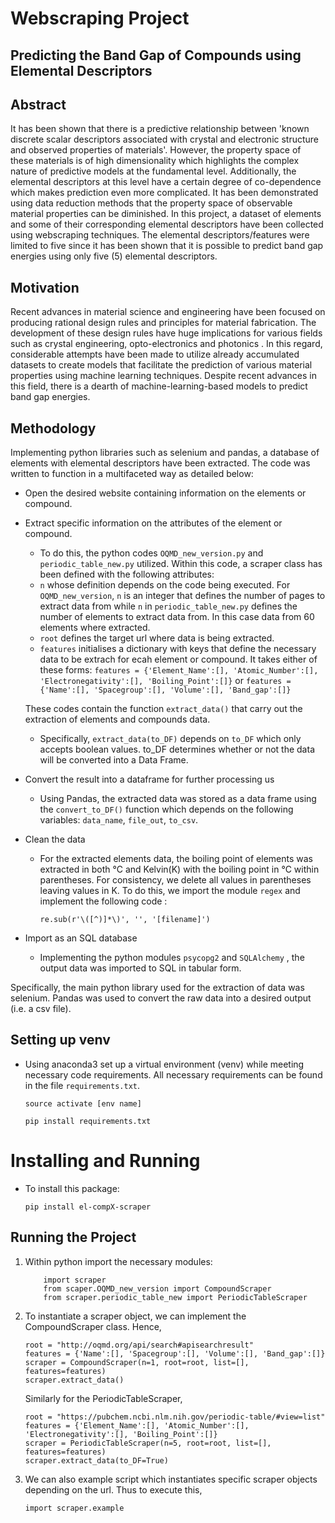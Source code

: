 # Webscraping Project

## Predicting the Band Gap of Compounds using Elemental Descriptors

## Abstract

It has been shown that there is a predictive relationship
between 'known discrete scalar descriptors associated with crystal and electronic structure and observed properties of materials'.
However, the property space of these materials is of high dimensionality which highlights the complex nature of predictive models at the fundamental level. Additionally, the elemental descriptors at this level have a certain degree of co-dependence which makes prediction even more complicated. It has been demonstrated using data reduction methods that the property space of observable material properties can be diminished.  In this project, a dataset of elements and some of their corresponding elemental descriptors have been collected using webscraping techniques. The elemental descriptors/features were limited to five since it has been shown that it is possible to predict band gap energies using only five (5) elemental descriptors.

## Motivation

Recent advances in material science and engineering have been focused on 
producing rational design rules and principles for material fabrication.
The development of these design rules have huge implications for various fields such as crystal engineering, opto-electronics and photonics . In this regard, considerable attempts have been made to utilize already accumulated datasets to create models that facilitate the prediction of various material properties using machine learning techniques. Despite recent advances in this field, there is a dearth of machine-learning-based models to predict band gap energies.

## Methodology

Implementing python libraries such as selenium and pandas, a database of elements with elemental descriptors have been extracted. The code was written to function in a multifaceted way as detailed below:

* Open the desired website containing information on the elements or compound.

* Extract specific information on the attributes of the element or compound.
    * To do this, the python codes ```OQMD_new_version.py``` and ```periodic_table_new.py``` utilized. Within this code, a scraper class has been defined with the following attributes:
    * `n` whose definition depends on the code being executed. For ```OQMD_new_version```, `n` is
    an integer that defines the number of pages to extract data from while `n` in ```periodic_table_new.py``` defines the number of elements to extract data from. In this case data from 60 elements where extracted.
    * `root` defines the target url where data is being extracted.
    * `features` initialises a dictionary with keys that define the necessary data to be extrach for ecah element or compound.
    It takes either of these forms: ```features = {'Element_Name':[], 'Atomic_Number':[], 'Electronegativity':[], 'Boiling_Point':[]}``` or
    ```features = {'Name':[], 'Spacegroup':[], 'Volume':[], 'Band_gap':[]}```

     These codes contain the function ```extract_data()```  that carry out the extraction of elements and compounds data.
    * Specifically, ```extract_data(to_DF)``` depends on ```to_DF``` which only accepts boolean values. to_DF determines whether or not the data will be converted into a Data Frame.

* Convert the result into a dataframe for further processing us
    * Using Pandas, the extracted data was stored as a data frame using the ```convert_to_DF()``` function which depends on the following variables: ```data_name```, ```file_out```, ```to_csv```.

* Clean the data

    * For the extracted elements data, the boiling point of  elements was extracted in both &deg;C and Kelvin(K) with the boiling point in &deg;C within parentheses. For consistency, we delete all values in parentheses leaving values in K. To do this, we import the module ```regex``` and implement the following code :

         ```re.sub(r'\([^)]*\)', '', '[filename]')``` 

* Import as an SQL database
    * Implementing the python modules ```psycopg2``` and ```SQLAlchemy``` , the output data was imported to SQL in     tabular form. 

Specifically, the main python library used for the extraction of data was selenium. Pandas was used to convert the raw data into a desired output (i.e. a csv file).

## Setting up venv

* Using anaconda3 set up a virtual environment (venv) while meeting necessary code requirements. All necessary requirements can be found in the file ```requirements.txt```. 

    ```source activate [env name]```

    ```pip install requirements.txt```

# Installing and Running
* To install this package:

    ```pip install el-compX-scraper```

## Running the Project

1. Within python import the necessary modules:

    ``` 
        import scraper
        from scaper.OQMD_new_version import CompoundScraper
        from scraper.periodic_table_new import PeriodicTableScraper 
    ```  

2. To instantiate a scraper object, we can implement the CompoundScraper class. Hence,
    ```
    root = "http://oqmd.org/api/search#apisearchresult"
    features = {'Name':[], 'Spacegroup':[], 'Volume':[], 'Band_gap':[]}
    scraper = CompoundScraper(n=1, root=root, list=[], features=features)
    scraper.extract_data()

    ```
    Similarly for the PeriodicTableScraper,
    ```
    root = "https://pubchem.ncbi.nlm.nih.gov/periodic-table/#view=list"
    features = {'Element_Name':[], 'Atomic_Number':[], 'Electronegativity':[], 'Boiling_Point':[]}
    scraper = PeriodicTableScraper(n=5, root=root, list=[], features=features)
    scraper.extract_data(to_DF=True)
    ```
3. We can also example script which instantiates specific scraper objects depending on the url. Thus to execute this,

    ```import scraper.example```










